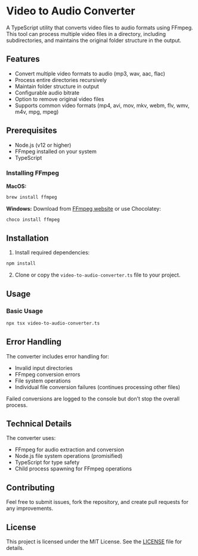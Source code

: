 # Video to Audio Converter

A TypeScript utility that converts video files to audio formats using FFmpeg. This tool can process multiple video files in a directory, including subdirectories, and maintains the original folder structure in the output.

## Features

- Convert multiple video formats to audio (mp3, wav, aac, flac)
- Process entire directories recursively
- Maintain folder structure in output
- Configurable audio bitrate
- Option to remove original video files
- Supports common video formats (mp4, avi, mov, mkv, webm, flv, wmv, m4v, mpg, mpeg)

## Prerequisites

- Node.js (v12 or higher)
- FFmpeg installed on your system
- TypeScript

### Installing FFmpeg

**MacOS:** 

```bash
brew install ffmpeg
```

**Windows:** 
Download from [FFmpeg website](https://ffmpeg.org/download.html) or use Chocolatey:

```bash
choco install ffmpeg
```


## Installation

1. Install required dependencies:

```bash
npm install
```


2. Clone or copy the `video-to-audio-converter.ts` file to your project.

## Usage

### Basic Usage

```bash
npx tsx video-to-audio-converter.ts
```


## Error Handling

The converter includes error handling for:
- Invalid input directories
- FFmpeg conversion errors
- File system operations
- Individual file conversion failures (continues processing other files)

Failed conversions are logged to the console but don't stop the overall process.

## Technical Details

The converter uses:
- FFmpeg for audio extraction and conversion
- Node.js file system operations (promisified)
- TypeScript for type safety
- Child process spawning for FFmpeg operations

## Contributing

Feel free to submit issues, fork the repository, and create pull requests for any improvements.

## License

This project is licensed under the MIT License. See the [LICENSE](LICENSE) file for details.
